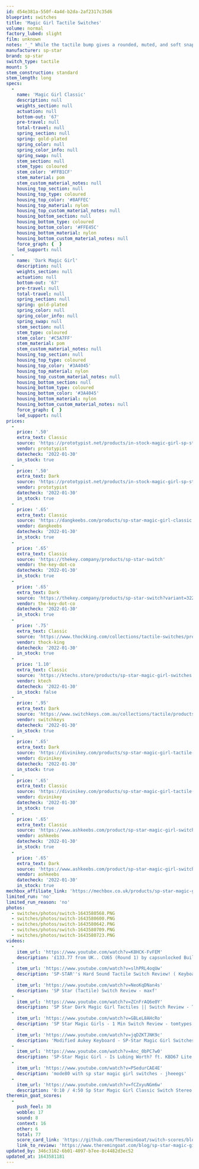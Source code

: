 ```yaml
---
id: d54e381a-550f-4a4d-b2da-2af2317c35d6
blueprint: switches
title: 'Magic Girl Tactile Switches'
volume: normal
factory_lubed: slight
film: unknown
notes: '_" While the tactile bump gives a rounded, muted, and soft snapping sound to it, the bottoming and topping out of these switches really don’t provide all that much more total noise to the switch at normal typing speeds. At higher typing speeds the topping outs begin to add a bit of a more bright poppy sound to the switches, but even then, these are still surprisingly quiet for what I’ve become accustomed to expecting of tactile switches. " -Theremingoat_'
manufacturer: sp-star
brand: sp-star
switch_type: tactile
mount: 5
stem_construction: standard
stem_length: long
specs:
  -
    name: 'Magic Girl Classic'
    description: null
    weights_section: null
    actuation: null
    bottom-out: '67'
    pre-travel: null
    total-travel: null
    spring_section: null
    spring: gold-plated
    spring_color: null
    spring_color_info: null
    spring_swap: null
    stem_section: null
    stem_type: coloured
    stem_color: '#FFB1CF'
    stem_material: pom
    stem_custom_material_notes: null
    housing_top_section: null
    housing_top_type: coloured
    housing_top_color: '#8AFFEC'
    housing_top_material: nylon
    housing_top_custom_material_notes: null
    housing_bottom_section: null
    housing_bottom_type: coloured
    housing_bottom_color: '#FFE45C'
    housing_bottom_material: nylon
    housing_bottom_custom_material_notes: null
    force_graph: {  }
    led_support: null
  -
    name: 'Dark Magic Girl'
    description: null
    weights_section: null
    actuation: null
    bottom-out: '67'
    pre-travel: null
    total-travel: null
    spring_section: null
    spring: gold-plated
    spring_color: null
    spring_color_info: null
    spring_swap: null
    stem_section: null
    stem_type: coloured
    stem_color: '#C5A7FF'
    stem_material: pom
    stem_custom_material_notes: null
    housing_top_section: null
    housing_top_type: coloured
    housing_top_color: '#3A4045'
    housing_top_material: nylon
    housing_top_custom_material_notes: null
    housing_bottom_section: null
    housing_bottom_type: coloured
    housing_bottom_color: '#3A4045'
    housing_bottom_material: nylon
    housing_bottom_custom_material_notes: null
    force_graph: {  }
    led_support: null
prices:
  -
    price: '.50'
    extra_text: Classic
    source: 'https://prototypist.net/products/in-stock-magic-girl-sp-star-switches?variant=39501108674626'
    vendor: prototypist
    datecheck: '2022-01-30'
    in_stock: true
  -
    price: '.50'
    extra_text: Dark
    source: 'https://prototypist.net/products/in-stock-magic-girl-sp-star-switches?variant=39501109198914'
    vendor: prototypist
    datecheck: '2022-01-30'
    in_stock: true
  -
    price: '.65'
    extra_text: Classic
    source: 'https://dangkeebs.com/products/sp-star-magic-girl-classic'
    vendor: dangkeebs
    datecheck: '2022-01-30'
    in_stock: true
  -
    price: '.65'
    extra_text: Classic
    source: 'https://thekey.company/products/sp-star-switch'
    vendor: the-key-dot-co
    datecheck: '2022-01-30'
    in_stock: true
  -
    price: '.65'
    extra_text: Dark
    source: 'https://thekey.company/products/sp-star-switch?variant=32263699759193'
    vendor: the-key-dot-co
    datecheck: '2022-01-30'
    in_stock: true
  -
    price: '.75'
    extra_text: Classic
    source: 'https://www.thockking.com/collections/tactile-switches/products/sp-star-magic-girl-tactile-switches?variant=42103094051032'
    vendor: thock-king
    datecheck: '2022-01-30'
    in_stock: true
  -
    price: '1.10'
    extra_text: Classic
    source: 'https://ktechs.store/products/sp-star-magic-girl-switches'
    vendor: ktech
    datecheck: '2022-01-30'
    in_stock: false
  -
    price: '.95'
    extra_text: Dark
    source: 'https://www.switchkeys.com.au/collections/tactile/products/sp-star-magic-girl-switches-x10'
    vendor: switchkeys
    datecheck: '2022-01-30'
    in_stock: true
  -
    price: '.65'
    extra_text: Dark
    source: 'https://divinikey.com/products/sp-star-magic-girl-tactile-switches?variant=39463934951489'
    vendor: divinikey
    datecheck: '2022-01-30'
    in_stock: true
  -
    price: '.65'
    extra_text: Classic
    source: 'https://divinikey.com/products/sp-star-magic-girl-tactile-switches?variant=39462984384577'
    vendor: divinikey
    datecheck: '2022-01-30'
    in_stock: true
  -
    price: '.65'
    extra_text: Classic
    source: 'https://www.ashkeebs.com/product/sp-star-magic-girl-switches/'
    vendor: ashkeebs
    datecheck: '2022-01-30'
    in_stock: true
  -
    price: '.65'
    extra_text: Dark
    source: 'https://www.ashkeebs.com/product/sp-star-magic-girl-switches/'
    vendor: ashkeebs
    datecheck: '2022-01-30'
    in_stock: true
mechbox_affiliate_link: 'https://mechbox.co.uk/products/sp-star-magic-girl-classic-switch-sample?variant=40940291227810'
limited_run: 'no'
limited_run_reason: 'no'
photos:
  - switches/photos/switch-1643580568.PNG
  - switches/photos/switch-1643580600.PNG
  - switches/photos/switch-1643580642.PNG
  - switches/photos/switch-1643580709.PNG
  - switches/photos/switch-1643580723.PNG
videos:
  -
    item_url: 'https://www.youtube.com/watch?v=K8HCK-FvFEM'
    description: '£133.77 from UK.. CU65 (Round 1) by capsunlocked Build | SP-Star Purple Switches, GMK Dots Keycaps - :3ildcat'
  -
    item_url: 'https://www.youtube.com/watch?v=slhPRL4oqUw'
    description: 'SP-STAR''s Hard Sound Tactile Switch Review! ( Keyboard Switch | Magic Girl Switches, SA DreamEater ) - My Neighbor Ryan'
  -
    item_url: 'https://www.youtube.com/watch?v=NeoKqDNan4s'
    description: 'SP Star (Tactile) Switch Review - maxf'
  -
    item_url: 'https://www.youtube.com/watch?v=ZCnFrAQ6e0Y'
    description: 'SP Star Dark Magic Girl Tactiles || Switch Review - Ty Keys'
  -
    item_url: 'https://www.youtube.com/watch?v=GBLeL8AHcRo'
    description: 'SP Star Magic Girls - 1 Min Switch Review - tomtypes'
  -
    item_url: 'https://www.youtube.com/watch?v=jqDZKTJNK9c'
    description: 'Modified Aukey Keyboard - SP-Star Magic Girl Switches - chkn clips'
  -
    item_url: 'https://www.youtube.com/watch?v=Anc_0bPC7w0'
    description: 'SP-Star Magic Girl - Is Lubing Worth? ft. KBD67 Lite R1 - tomtypes'
  -
    item_url: 'https://www.youtube.com/watch?v=PSedurCAE4E'
    description: 'mode80 with sp star magic girl switches - jheeegs'
  -
    item_url: 'https://www.youtube.com/watch?v=fCZxyuNGm6w'
    description: '0:10 / 4:50 Sp Star Magic Girl Classic Switch Stereo Sound Test, Stock Lubed Filmed Tapping Typing - issey83'
theremin_goat_scores:
  -
    push_feel: 30
    wobble: 17
    sound: 8
    context: 16
    other: 6
    total: 77
    score_card_link: 'https://github.com/ThereminGoat/switch-scores/blob/master/SP%20Star%20Magic%20Girl.pdf'
    link_to_review: 'https://www.theremingoat.com/blog/sp-star-magic-girl-switch-review'
updated_by: 346c3162-6b01-4097-b7ee-8c4482d3ec52
updated_at: 1643581181
---
```

